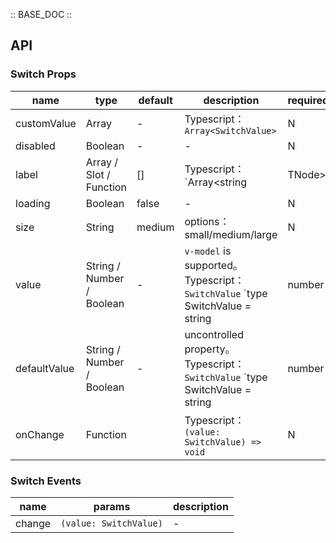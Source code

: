 :: BASE_DOC ::

## API

### Switch Props

name | type | default | description | required
-- | -- | -- | -- | --
customValue | Array | - | Typescript：`Array<SwitchValue>` | N
disabled | Boolean | - | \- | N
label | Array / Slot / Function | [] | Typescript：`Array<string | TNode> | TNode<{ value: SwitchValue }>`。[see more ts definition](https://github.com/Tencent/tdesign-vue/blob/develop/src/common.ts) | N
loading | Boolean | false | \- | N
size | String | medium | options：small/medium/large | N
value | String / Number / Boolean | - | `v-model` is supported。Typescript：`SwitchValue` `type SwitchValue = string | number | boolean`。[see more ts definition](https://github.com/Tencent/tdesign-vue/tree/develop/src/switch/type.ts) | N
defaultValue | String / Number / Boolean | - | uncontrolled property。Typescript：`SwitchValue` `type SwitchValue = string | number | boolean`。[see more ts definition](https://github.com/Tencent/tdesign-vue/tree/develop/src/switch/type.ts) | N
onChange | Function |  | Typescript：`(value: SwitchValue) => void`<br/> | N

### Switch Events

name | params | description
-- | -- | --
change | `(value: SwitchValue)` | \-
